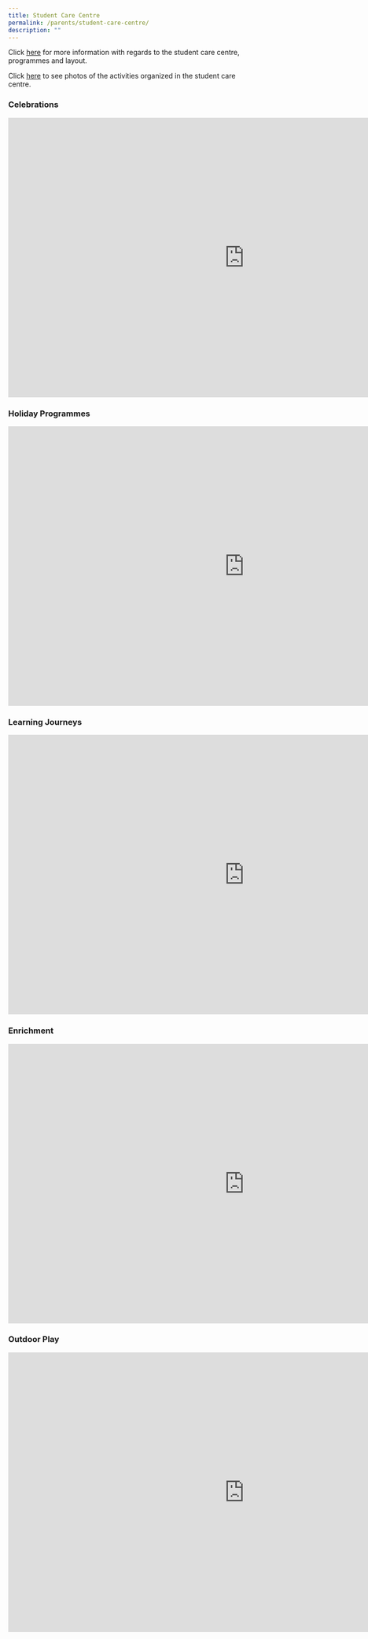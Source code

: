 ```yaml
---
title: Student Care Centre
permalink: /parents/student-care-centre/
description: ""
---
```

Click&nbsp;[here](https://westgrovepri.moe.edu.sg/qql/slot/u179/Parents/Student%20Care%20Center/WGSCC-presentation-slides-2018.pdf)&nbsp;for more information with regards to the student care centre, programmes and layout.  

  

Click&nbsp;[here](https://westgrovepri.moe.edu.sg/others/events/student-care-center-jan-apr-2016)&nbsp;to see photos of the activities organized in the student care centre.

### Celebrations

<iframe allowfullscreen="true" height="569" width="960" frameborder="0" src="https://docs.google.com/presentation/d/e/2PACX-1vRfbdu1a74otgKi5nplA9FNa17gIBxZ-1sW9ocAq-F3h7awTQXB4l8_UYRsyGfHASAlofFmIPKloxA8/embed?start=true&amp;loop=true&amp;delayms=3000"></iframe>

### Holiday Programmes


<iframe allowfullscreen="true" height="569" width="960" frameborder="0" src="https://docs.google.com/presentation/d/e/2PACX-1vSMyNXccpcvu_LWdapk1uKSaQqU3k_j1JAUNneKnpPw-td-fs1eZegniMJh_l8GQAjYvVwWdz8oMl0v/embed?start=true&amp;loop=true&amp;delayms=3000"></iframe>


### Learning Journeys

<iframe allowfullscreen="true" height="569" width="960" frameborder="0" src="https://docs.google.com/presentation/d/e/2PACX-1vRP-LDiw-EDPGl0BimjoBe6ZJMXu-_0nFPadvGxHwxSOtahTgHOxsWd8UwvXTfXyHNOTYt3wir68A5r/embed?start=true&amp;loop=true&amp;delayms=3000"></iframe>

### Enrichment

<iframe allowfullscreen="true" height="569" width="960" frameborder="0" src="https://docs.google.com/presentation/d/e/2PACX-1vTt-352UnMX5fe-Pscdbu2VONL5zBnkbC4DdUSLtJAbDXky1Q4azzCxMfvJS5Je8MhW_P51pyMWx5NJ/embed?start=true&amp;loop=true&amp;delayms=3000"></iframe>

### Outdoor Play

<iframe allowfullscreen="true" height="569" width="960" frameborder="0" src="https://docs.google.com/presentation/d/e/2PACX-1vT-8Uh1avJIpr1hvwXCGKc2bt6uxDvFCq8TiJmaFxqTmeuk8oPWbsNnKf3Xp2u4vD6OKKHDEaeguFR_/embed?start=true&amp;loop=true&amp;delayms=3000"></iframe>

